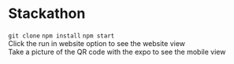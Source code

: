 # Stackathon
`git clone`
`npm install`
`npm start` <br />
Click the run in website option to see the website view <br />
Take a picture of the QR code with the expo to see the mobile view 
